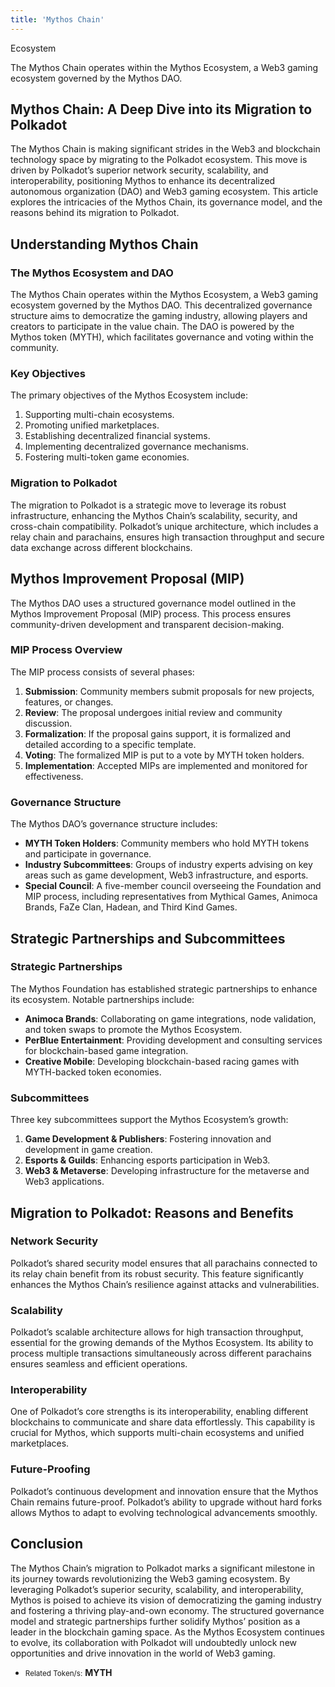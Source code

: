 ```yaml
---
title: 'Mythos Chain'
---
```

Ecosystem  

The Mythos Chain operates within the Mythos Ecosystem, a Web3 gaming ecosystem governed by the Mythos DAO.

Mythos Chain: A Deep Dive into its Migration to Polkadot
--------------------------------------------------------

The Mythos Chain is making significant strides in the Web3 and blockchain technology space by migrating to the Polkadot ecosystem. This move is driven by Polkadot’s superior network security, scalability, and interoperability, positioning Mythos to enhance its decentralized autonomous organization (DAO) and Web3 gaming ecosystem. This article explores the intricacies of the Mythos Chain, its governance model, and the reasons behind its migration to Polkadot.

Understanding Mythos Chain
--------------------------

### The Mythos Ecosystem and DAO

The Mythos Chain operates within the Mythos Ecosystem, a Web3 gaming ecosystem governed by the Mythos DAO. This decentralized governance structure aims to democratize the gaming industry, allowing players and creators to participate in the value chain. The DAO is powered by the Mythos token (MYTH), which facilitates governance and voting within the community.

### Key Objectives

The primary objectives of the Mythos Ecosystem include:

1. Supporting multi-chain ecosystems.
2. Promoting unified marketplaces.
3. Establishing decentralized financial systems.
4. Implementing decentralized governance mechanisms.
5. Fostering multi-token game economies.

### Migration to Polkadot

The migration to Polkadot is a strategic move to leverage its robust infrastructure, enhancing the Mythos Chain’s scalability, security, and cross-chain compatibility. Polkadot’s unique architecture, which includes a relay chain and parachains, ensures high transaction throughput and secure data exchange across different blockchains.

Mythos Improvement Proposal (MIP)
---------------------------------

The Mythos DAO uses a structured governance model outlined in the Mythos Improvement Proposal (MIP) process. This process ensures community-driven development and transparent decision-making.

### MIP Process Overview

The MIP process consists of several phases:

1. **Submission**: Community members submit proposals for new projects, features, or changes.
2. **Review**: The proposal undergoes initial review and community discussion.
3. **Formalization**: If the proposal gains support, it is formalized and detailed according to a specific template.
4. **Voting**: The formalized MIP is put to a vote by MYTH token holders.
5. **Implementation**: Accepted MIPs are implemented and monitored for effectiveness.

### Governance Structure

The Mythos DAO’s governance structure includes:

- **MYTH Token Holders**: Community members who hold MYTH tokens and participate in governance.
- **Industry Subcommittees**: Groups of industry experts advising on key areas such as game development, Web3 infrastructure, and esports.
- **Special Council**: A five-member council overseeing the Foundation and MIP process, including representatives from Mythical Games, Animoca Brands, FaZe Clan, Hadean, and Third Kind Games.

Strategic Partnerships and Subcommittees
----------------------------------------

### Strategic Partnerships

The Mythos Foundation has established strategic partnerships to enhance its ecosystem. Notable partnerships include:

- **Animoca Brands**: Collaborating on game integrations, node validation, and token swaps to promote the Mythos Ecosystem.
- **PerBlue Entertainment**: Providing development and consulting services for blockchain-based game integration.
- **Creative Mobile**: Developing blockchain-based racing games with MYTH-backed token economies.

### Subcommittees

Three key subcommittees support the Mythos Ecosystem’s growth:

1. **Game Development &amp; Publishers**: Fostering innovation and development in game creation.
2. **Esports &amp; Guilds**: Enhancing esports participation in Web3.
3. **Web3 &amp; Metaverse**: Developing infrastructure for the metaverse and Web3 applications.

Migration to Polkadot: Reasons and Benefits
-------------------------------------------

### Network Security

Polkadot’s shared security model ensures that all parachains connected to its relay chain benefit from its robust security. This feature significantly enhances the Mythos Chain’s resilience against attacks and vulnerabilities.

### Scalability

Polkadot’s scalable architecture allows for high transaction throughput, essential for the growing demands of the Mythos Ecosystem. Its ability to process multiple transactions simultaneously across different parachains ensures seamless and efficient operations.

### Interoperability

One of Polkadot’s core strengths is its interoperability, enabling different blockchains to communicate and share data effortlessly. This capability is crucial for Mythos, which supports multi-chain ecosystems and unified marketplaces.

### Future-Proofing

Polkadot’s continuous development and innovation ensure that the Mythos Chain remains future-proof. Polkadot’s ability to upgrade without hard forks allows Mythos to adapt to evolving technological advancements smoothly.

Conclusion
----------

The Mythos Chain’s migration to Polkadot marks a significant milestone in its journey towards revolutionizing the Web3 gaming ecosystem. By leveraging Polkadot’s superior security, scalability, and interoperability, Mythos is poised to achieve its vision of democratizing the gaming industry and fostering a thriving play-and-own economy. The structured governance model and strategic partnerships further solidify Mythos’ position as a leader in the blockchain gaming space. As the Mythos Ecosystem continues to evolve, its collaboration with Polkadot will undoubtedly unlock new opportunities and drive innovation in the world of Web3 gaming.

- <small>Related Token/s:</small> **MYTH**

